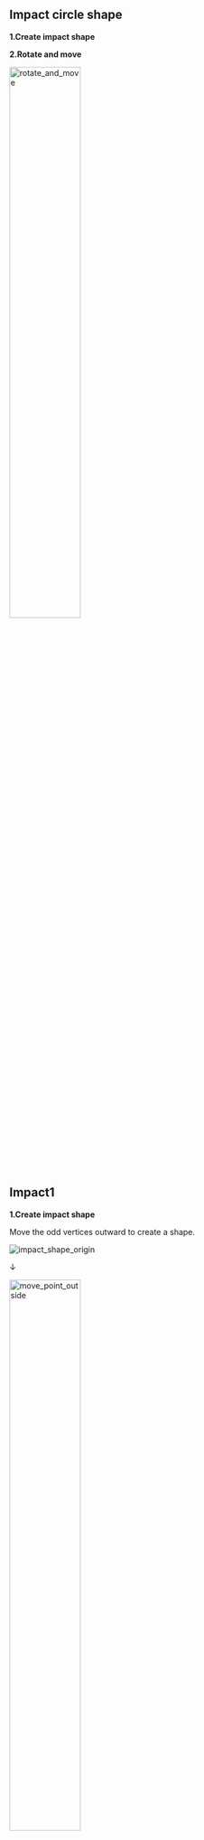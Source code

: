 ## Impact circle shape
**1.Create impact shape**

**2.Rotate and move**

<img src="https://github.com/user-attachments/assets/ae0340a6-59c4-4d95-85af-41d088cb2f23" alt="rotate_and_move" width="50%" />

## Impact1
**1.Create impact shape**

Move the odd vertices outward to create a shape.

![impact_shape_origin](https://github.com/user-attachments/assets/cde57650-7337-41bb-8566-8c6c89b492ae)

↓

<img src="https://github.com/user-attachments/assets/e9d4cd63-17fb-4503-8f73-806740806943" alt="move_point_outside" width="50%" />


**2.Move**

Calculate the vector to outward from the center of an object, then calculate the velosity and move the vertex.

<img src="https://github.com/user-attachments/assets/f16fc8bc-4981-4825-834d-4169dd828b7a" alt="calculate_vel_impact1" width="80%" />

## Impact2
**1.Create impact shape**

Choose a shape with **four** vertices on one side, then calcurate weight to create shape.

![create_shape_impact2](https://github.com/user-attachments/assets/eb297f1d-5edc-41b4-b563-398dda558b23)

↓

<img src="https://github.com/user-attachments/assets/fec99dcb-9956-4a0c-bf32-934ba3193741" alt="impact2_shape" width="50%" />


**2.Move**

Use weight to move points.
